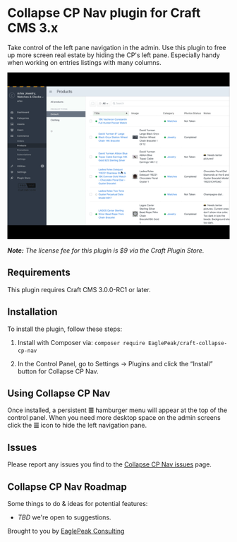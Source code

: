 # Collapse CP Nav plugin for Craft CMS 3.x
Take control of the left pane navigation in the admin.  Use this plugin to free up more screen real estate by hiding the CP's left pane. Especially handy when working on entries listings with many columns.

![Screenshot](resources/img/collapse-cp-nav-animation.gif)

_**Note:** The license fee for this plugin is $9 via the Craft Plugin Store._

## Requirements
This plugin requires Craft CMS 3.0.0-RC1 or later.

## Installation
To install the plugin, follow these steps:

1. Install with Composer via:
   `composer require EaglePeak/craft-collapse-cp-nav`

3. In the Control Panel, go to Settings → Plugins and click the “Install” button for Collapse CP Nav.


## Using Collapse CP Nav
Once installed, a persistent **☰** hamburger menu will appear at the top of the control panel. When you need more desktop space on the admin screens click the **☰** icon to hide the left navigation pane.


## Issues
Please report any issues you find to the [Collapse CP Nav issues](https://github.com/EaglePeak/craft-collapse-cp-nav/issues) page.

## Collapse CP Nav Roadmap
Some things to do & ideas for potential features:

* _TBD_ we're open to suggestions.

Brought to you by [EaglePeak Consulting](https://www.eaglepeakweb.com/)
